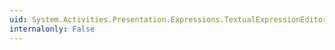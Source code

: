 ```yaml
---
uid: System.Activities.Presentation.Expressions.TextualExpressionEditor.OnIncreaseFilterLevelCommandExecute(System.Windows.Input.ExecutedRoutedEventArgs)
internalonly: False
---
```

